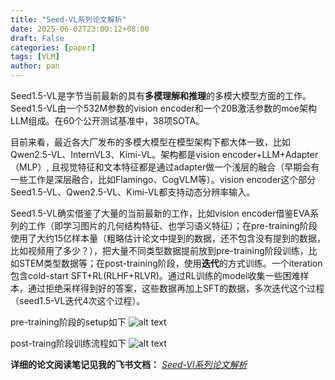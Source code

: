 ```yaml
---
title: "Seed-VL系列论文解析"
date: 2025-06-02T23:00:12+08:00
draft: False
categories: [paper]
tags: [VLM]
author: pan
---
```

Seed1.5-VL是字节当前最新的具有**多模理解和推理**的多模大模型方面的工作。Seed1.5-VL由一个532M参数的vision encoder和一个20B激活参数的moe架构LLM组成。在60个公开测试基准中，38项SOTA。

目前来看，最近各大厂发布的多模大模型在模型架构下都大体一致，比如Qwen2.5-VL、InternVL3、Kimi-VL。架构都是vision encoder+LLM+Adapter（MLP）, 且视觉特征和文本特征都是通过adapter做一个浅层的融合（早期会有一些工作是深层融合，比如Flamingo、CogVLM等）。vision encoder这个部分Seed1.5-VL、Qwen2.5-VL、Kimi-VL都支持动态分辨率输入。

Seed1.5-VL确实借鉴了大量的当前最新的工作，比如vision encoder借鉴EVA系列的工作（即学习图片的几何结构特征、也学习语义特征）；在pre-training阶段使用了大约15亿样本量（粗略估计论文中提到的数据，还不包含没有提到的数据，比如视频用了多少？），把大量不同类型数据提前放到pre-training阶段训练，比如STEM类型数据等；在post-training阶段，使用**迭代**的方式训练。一个iteration包含cold-start SFT+RL(RLHF+RLVR)。通过RL训练的model收集一些困难样本，通过拒绝采样得到好的答案，这些数据再加上SFT的数据，多次迭代这个过程（seed1.5-VL迭代4次这个过程）。

pre-training阶段的setup如下
![alt text](/seed-vl系列论文解析/image.png)

post-traing阶段训练流程如下
![alt text](/seed-vl系列论文解析/image-1.png)

**详细的论文阅读笔记见我的飞书文档：**
*[Seed-Vl系列论文解析](https://nw821o5xhc.feishu.cn/wiki/FUcEwa8FaiYMt4k7GlEcB0pJnMb?from=from_copylink)*